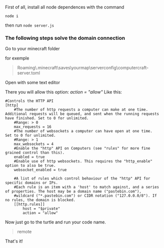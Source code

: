 First of all, install all node dependences with the command

    node i
then run `node server.js`


### The following steps solve the domain connection
Go to your minecraft folder

for exemple
> Roaming\\.minecraft\saves\yourmap\serverconfig\computercraft-server.toml

Open with some text editor

There you will allow this option: *action = "allow"*
Like this:

``` 
#Controls the HTTP API
[http]
	#The number of http requests a computer can make at one time. Additional requests will be queued, and sent when the running requests have finished. Set to 0 for unlimited.
	#Range: > 0
	max_requests = 16
	#The number of websockets a computer can have open at one time. Set to 0 for unlimited.
	#Range: > 1
	max_websockets = 4
	#Enable the "http" API on Computers (see "rules" for more fine grained control than this).
	enabled = true
	#Enable use of http websockets. This requires the "http_enable" option to also be true.
	websocket_enabled = true

	#A list of rules which control behaviour of the "http" API for specific domains or IPs.
	#Each rule is an item with a 'host' to match against, and a series of properties. The host may be a domain name ("pastebin.com"),
	#wildcard ("*.pastebin.com") or CIDR notation ("127.0.0.0/8"). If no rules, the domain is blocked.
	[[http.rules]]
		host = "$private"
		action = "allow"
```

Now just go to the turtle and run your code name.

> remote 

That's it!